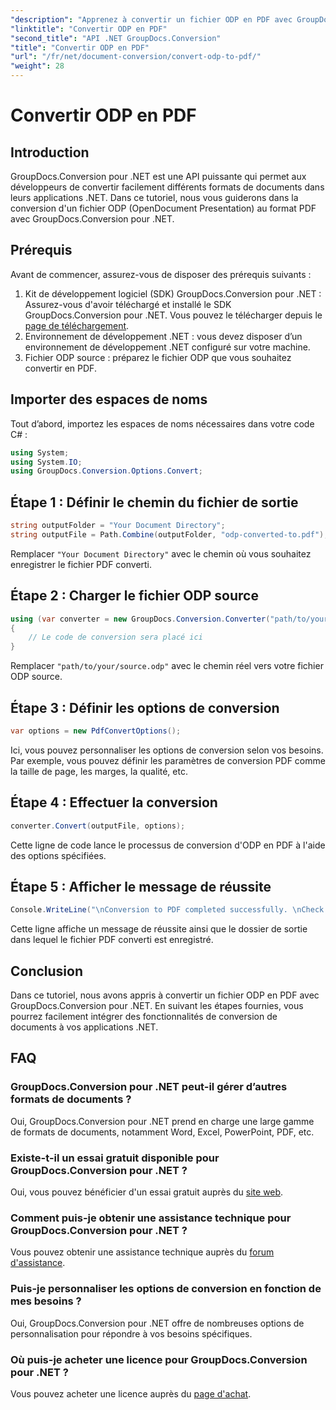 ```yaml
---
"description": "Apprenez à convertir un fichier ODP en PDF avec GroupDocs.Conversion pour .NET. Suivez notre guide étape par étape pour une conversion fluide de vos documents."
"linktitle": "Convertir ODP en PDF"
"second_title": "API .NET GroupDocs.Conversion"
"title": "Convertir ODP en PDF"
"url": "/fr/net/document-conversion/convert-odp-to-pdf/"
"weight": 28
---
```


# Convertir ODP en PDF

## Introduction
GroupDocs.Conversion pour .NET est une API puissante qui permet aux développeurs de convertir facilement différents formats de documents dans leurs applications .NET. Dans ce tutoriel, nous vous guiderons dans la conversion d'un fichier ODP (OpenDocument Presentation) au format PDF avec GroupDocs.Conversion pour .NET.
## Prérequis
Avant de commencer, assurez-vous de disposer des prérequis suivants :
1. Kit de développement logiciel (SDK) GroupDocs.Conversion pour .NET : Assurez-vous d'avoir téléchargé et installé le SDK GroupDocs.Conversion pour .NET. Vous pouvez le télécharger depuis le [page de téléchargement](https://releases.groupdocs.com/conversion/net/).
2. Environnement de développement .NET : vous devez disposer d’un environnement de développement .NET configuré sur votre machine.
3. Fichier ODP source : préparez le fichier ODP que vous souhaitez convertir en PDF.

## Importer des espaces de noms
Tout d’abord, importez les espaces de noms nécessaires dans votre code C# :
```csharp
using System;
using System.IO;
using GroupDocs.Conversion.Options.Convert;
```
## Étape 1 : Définir le chemin du fichier de sortie
```csharp
string outputFolder = "Your Document Directory";
string outputFile = Path.Combine(outputFolder, "odp-converted-to.pdf");
```
Remplacer `"Your Document Directory"` avec le chemin où vous souhaitez enregistrer le fichier PDF converti.
## Étape 2 : Charger le fichier ODP source
```csharp
using (var converter = new GroupDocs.Conversion.Converter("path/to/your/source.odp"))
{
    // Le code de conversion sera placé ici
}
```
Remplacer `"path/to/your/source.odp"` avec le chemin réel vers votre fichier ODP source.
## Étape 3 : Définir les options de conversion
```csharp
var options = new PdfConvertOptions();
```
Ici, vous pouvez personnaliser les options de conversion selon vos besoins. Par exemple, vous pouvez définir les paramètres de conversion PDF comme la taille de page, les marges, la qualité, etc.
## Étape 4 : Effectuer la conversion
```csharp
converter.Convert(outputFile, options);
```
Cette ligne de code lance le processus de conversion d'ODP en PDF à l'aide des options spécifiées.
## Étape 5 : Afficher le message de réussite
```csharp
Console.WriteLine("\nConversion to PDF completed successfully. \nCheck output in {0}", outputFolder);
```
Cette ligne affiche un message de réussite ainsi que le dossier de sortie dans lequel le fichier PDF converti est enregistré.

## Conclusion
Dans ce tutoriel, nous avons appris à convertir un fichier ODP en PDF avec GroupDocs.Conversion pour .NET. En suivant les étapes fournies, vous pourrez facilement intégrer des fonctionnalités de conversion de documents à vos applications .NET.
## FAQ
### GroupDocs.Conversion pour .NET peut-il gérer d’autres formats de documents ?
Oui, GroupDocs.Conversion pour .NET prend en charge une large gamme de formats de documents, notamment Word, Excel, PowerPoint, PDF, etc.
### Existe-t-il un essai gratuit disponible pour GroupDocs.Conversion pour .NET ?
Oui, vous pouvez bénéficier d'un essai gratuit auprès du [site web](https://releases.groupdocs.com/).
### Comment puis-je obtenir une assistance technique pour GroupDocs.Conversion pour .NET ?
Vous pouvez obtenir une assistance technique auprès du [forum d'assistance](https://forum.groupdocs.com/c/conversion/11).
### Puis-je personnaliser les options de conversion en fonction de mes besoins ?
Oui, GroupDocs.Conversion pour .NET offre de nombreuses options de personnalisation pour répondre à vos besoins spécifiques.
### Où puis-je acheter une licence pour GroupDocs.Conversion pour .NET ?
Vous pouvez acheter une licence auprès du [page d'achat](https://purchase.groupdocs.com/buy).